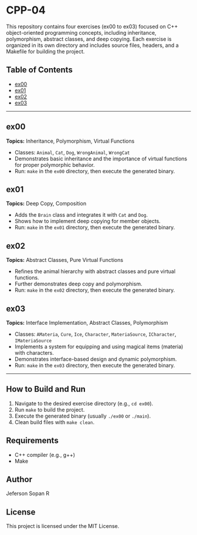 # CPP-04

This repository contains four exercises (ex00 to ex03) focused on C++ object-oriented programming concepts, including inheritance, polymorphism, abstract classes, and deep copying. Each exercise is organized in its own directory and includes source files, headers, and a Makefile for building the project.

## Table of Contents
- [ex00](#ex00)
- [ex01](#ex01)
- [ex02](#ex02)
- [ex03](#ex03)

---

## ex00
**Topics:** Inheritance, Polymorphism, Virtual Functions

- Classes: `Animal`, `Cat`, `Dog`, `WrongAnimal`, `WrongCat`
- Demonstrates basic inheritance and the importance of virtual functions for proper polymorphic behavior.
- Run: `make` in the `ex00` directory, then execute the generated binary.

## ex01
**Topics:** Deep Copy, Composition

- Adds the `Brain` class and integrates it with `Cat` and `Dog`.
- Shows how to implement deep copying for member objects.
- Run: `make` in the `ex01` directory, then execute the generated binary.

## ex02
**Topics:** Abstract Classes, Pure Virtual Functions

- Refines the animal hierarchy with abstract classes and pure virtual functions.
- Further demonstrates deep copy and polymorphism.
- Run: `make` in the `ex02` directory, then execute the generated binary.

## ex03
**Topics:** Interface Implementation, Abstract Classes, Polymorphism

- Classes: `AMateria`, `Cure`, `Ice`, `Character`, `MateriaSource`, `ICharacter`, `IMateriaSource`
- Implements a system for equipping and using magical items (materia) with characters.
- Demonstrates interface-based design and dynamic polymorphism.
- Run: `make` in the `ex03` directory, then execute the generated binary.

---

## How to Build and Run
1. Navigate to the desired exercise directory (e.g., `cd ex00`).
2. Run `make` to build the project.
3. Execute the generated binary (usually `./ex00` or `./main`).
4. Clean build files with `make clean`.

## Requirements
- C++ compiler (e.g., g++)
- Make

## Author
Jeferson Sopan R

## License
This project is licensed under the MIT License.
